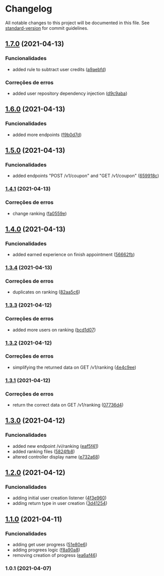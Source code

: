 # Changelog

All notable changes to this project will be documented in this file. See [standard-version](https://github.com/conventional-changelog/standard-version) for commit guidelines.

## [1.7.0](https://github.com/wnqueiroz/fiap-startup-one-ms-gamification/compare/1.6.0...1.7.0) (2021-04-13)


### Funcionalidades

* added rule to subtract user credits ([a9aebfd](https://github.com/wnqueiroz/fiap-startup-one-ms-gamification/commit/a9aebfd8ccfbd227d6f6de1173c39e30f021d464))


### Correções de erros

* added user repository dependency injection ([d9c9aba](https://github.com/wnqueiroz/fiap-startup-one-ms-gamification/commit/d9c9aba8e5aaff16f58775d525590cf1487848ac))

## [1.6.0](https://github.com/wnqueiroz/fiap-startup-one-ms-gamification/compare/1.5.0...1.6.0) (2021-04-13)


### Funcionalidades

* added more endpoints ([f9b0d7d](https://github.com/wnqueiroz/fiap-startup-one-ms-gamification/commit/f9b0d7d09eb5ce3363695ce9e00eb65776a8f965))

## [1.5.0](https://github.com/wnqueiroz/fiap-startup-one-ms-gamification/compare/1.4.1...1.5.0) (2021-04-13)


### Funcionalidades

* added endpoints "POST /v1/coupon" and "GET /v1/coupon" ([659918c](https://github.com/wnqueiroz/fiap-startup-one-ms-gamification/commit/659918ca1711ff6d3dfb7049b2d3e6a56cf034f3))

### [1.4.1](https://github.com/wnqueiroz/fiap-startup-one-ms-gamification/compare/1.4.0...1.4.1) (2021-04-13)


### Correções de erros

* change ranking ([fa0559e](https://github.com/wnqueiroz/fiap-startup-one-ms-gamification/commit/fa0559e94264b661541814e44c074fff1b58ea65))

## [1.4.0](https://github.com/wnqueiroz/fiap-startup-one-ms-gamification/compare/1.3.4...1.4.0) (2021-04-13)


### Funcionalidades

* added earned experience on finish appointment ([56662fb](https://github.com/wnqueiroz/fiap-startup-one-ms-gamification/commit/56662fb0c0a28c89f21d76e95b0a7bc30033a0fe))

### [1.3.4](https://github.com/wnqueiroz/fiap-startup-one-ms-gamification/compare/1.3.3...1.3.4) (2021-04-13)


### Correções de erros

* duplicates on ranking ([82aa5c6](https://github.com/wnqueiroz/fiap-startup-one-ms-gamification/commit/82aa5c6bde9b8414cbff0b2c52d8581c5cf77f9d))

### [1.3.3](https://github.com/wnqueiroz/fiap-startup-one-ms-gamification/compare/1.3.2...1.3.3) (2021-04-12)


### Correções de erros

* added more users on ranking ([bcd1d07](https://github.com/wnqueiroz/fiap-startup-one-ms-gamification/commit/bcd1d074cd0563a789e1a1aaa37575122a290732))

### [1.3.2](https://github.com/wnqueiroz/fiap-startup-one-ms-gamification/compare/1.3.1...1.3.2) (2021-04-12)


### Correções de erros

* simplifying the returned data on GET /v1/ranking ([4e4c9ee](https://github.com/wnqueiroz/fiap-startup-one-ms-gamification/commit/4e4c9ee44e2b1956a7825f7019e352cf3442b1de))

### [1.3.1](https://github.com/wnqueiroz/fiap-startup-one-ms-gamification/compare/1.3.0...1.3.1) (2021-04-12)


### Correções de erros

* return the correct data on GET /v1/ranking ([07736d4](https://github.com/wnqueiroz/fiap-startup-one-ms-gamification/commit/07736d4c718426e7c8302ca66f56c915bbf44010))

## [1.3.0](https://github.com/wnqueiroz/fiap-startup-one-ms-gamification/compare/1.2.0...1.3.0) (2021-04-12)


### Funcionalidades

* added new endpoint /vi/ranking ([eaf5f41](https://github.com/wnqueiroz/fiap-startup-one-ms-gamification/commit/eaf5f41b9b3d5e2d82cad1a0e7ad308aef00f9b7))
* added ranking files ([5824fb8](https://github.com/wnqueiroz/fiap-startup-one-ms-gamification/commit/5824fb87ec0f25780a34ac7fd83a4a1b748c4bf2))
* altered controller display name ([e732a68](https://github.com/wnqueiroz/fiap-startup-one-ms-gamification/commit/e732a687ad49e85d2a387bfa8c3979033f282531))

## [1.2.0](https://github.com/wnqueiroz/fiap-startup-one-ms-gamification/compare/1.1.0...1.2.0) (2021-04-12)


### Funcionalidades

* adding initial user creation listener ([4f3e960](https://github.com/wnqueiroz/fiap-startup-one-ms-gamification/commit/4f3e9603f77ec599d1e6366972b731bf8985efb9))
* adding return type in user creation ([3d41254](https://github.com/wnqueiroz/fiap-startup-one-ms-gamification/commit/3d412548b70921e3a631c17e83eaac18432d7fcb))

## [1.1.0](https://github.com/wnqueiroz/fiap-startup-one-ms-gamification/compare/1.0.1...1.1.0) (2021-04-11)


### Funcionalidades

* adding get user progress ([51e80e6](https://github.com/wnqueiroz/fiap-startup-one-ms-gamification/commit/51e80e636af893757fbd344525e24197be208bed))
* adding progrees logic ([f8a90a8](https://github.com/wnqueiroz/fiap-startup-one-ms-gamification/commit/f8a90a885367913dd501250e6d0f01be339b5980))
* removing creation of progress ([ea6af46](https://github.com/wnqueiroz/fiap-startup-one-ms-gamification/commit/ea6af4686b688fe391cc6b4a8be81f98680e7945))

### 1.0.1 (2021-04-07)
